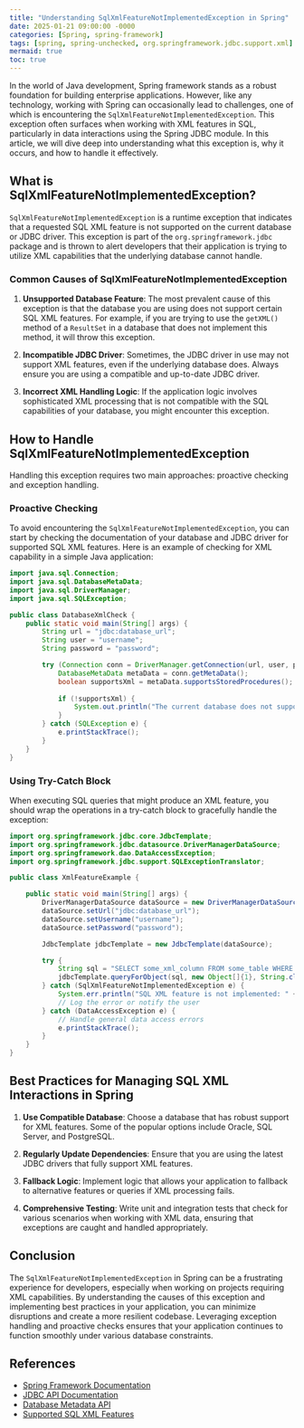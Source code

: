 ```yaml
---
title: "Understanding SqlXmlFeatureNotImplementedException in Spring"
date: 2025-01-21 09:00:00 -0000
categories: [Spring, spring-framework]
tags: [spring, spring-unchecked, org.springframework.jdbc.support.xml]
mermaid: true
toc: true
---
```



In the world of Java development, Spring framework stands as a robust foundation for building enterprise applications. However, like any technology, working with Spring can occasionally lead to challenges, one of which is encountering the `SqlXmlFeatureNotImplementedException`. This exception often surfaces when working with XML features in SQL, particularly in data interactions using the Spring JDBC module. In this article, we will dive deep into understanding what this exception is, why it occurs, and how to handle it effectively.

## What is SqlXmlFeatureNotImplementedException?

`SqlXmlFeatureNotImplementedException` is a runtime exception that indicates that a requested SQL XML feature is not supported on the current database or JDBC driver. This exception is part of the `org.springframework.jdbc` package and is thrown to alert developers that their application is trying to utilize XML capabilities that the underlying database cannot handle.

### Common Causes of SqlXmlFeatureNotImplementedException

1. **Unsupported Database Feature**: The most prevalent cause of this exception is that the database you are using does not support certain SQL XML features. For example, if you are trying to use the `getXML()` method of a `ResultSet` in a database that does not implement this method, it will throw this exception.

2. **Incompatible JDBC Driver**: Sometimes, the JDBC driver in use may not support XML features, even if the underlying database does. Always ensure you are using a compatible and up-to-date JDBC driver.

3. **Incorrect XML Handling Logic**: If the application logic involves sophisticated XML processing that is not compatible with the SQL capabilities of your database, you might encounter this exception.

## How to Handle SqlXmlFeatureNotImplementedException

Handling this exception requires two main approaches: proactive checking and exception handling.

### Proactive Checking

To avoid encountering the `SqlXmlFeatureNotImplementedException`, you can start by checking the documentation of your database and JDBC driver for supported SQL XML features. Here is an example of checking for XML capability in a simple Java application:

```java
import java.sql.Connection;
import java.sql.DatabaseMetaData;
import java.sql.DriverManager;
import java.sql.SQLException;

public class DatabaseXmlCheck {
    public static void main(String[] args) {
        String url = "jdbc:database_url";
        String user = "username";
        String password = "password";

        try (Connection conn = DriverManager.getConnection(url, user, password)) {
            DatabaseMetaData metaData = conn.getMetaData();
            boolean supportsXml = metaData.supportsStoredProcedures(); // Adjust this according to your database's capabilities.
            
            if (!supportsXml) {
                System.out.println("The current database does not support XML features.");
            }
        } catch (SQLException e) {
            e.printStackTrace();
        }
    }
}
```

### Using Try-Catch Block

When executing SQL queries that might produce an XML feature, you should wrap the operations in a try-catch block to gracefully handle the exception:

```java
import org.springframework.jdbc.core.JdbcTemplate;
import org.springframework.jdbc.datasource.DriverManagerDataSource;
import org.springframework.dao.DataAccessException;
import org.springframework.jdbc.support.SQLExceptionTranslator;

public class XmlFeatureExample {

    public static void main(String[] args) {
        DriverManagerDataSource dataSource = new DriverManagerDataSource();
        dataSource.setUrl("jdbc:database_url");
        dataSource.setUsername("username");
        dataSource.setPassword("password");

        JdbcTemplate jdbcTemplate = new JdbcTemplate(dataSource);

        try {
            String sql = "SELECT some_xml_column FROM some_table WHERE id = ?";
            jdbcTemplate.queryForObject(sql, new Object[]{1}, String.class);
        } catch (SqlXmlFeatureNotImplementedException e) {
            System.err.println("SQL XML feature is not implemented: " + e.getMessage());
            // Log the error or notify the user
        } catch (DataAccessException e) {
            // Handle general data access errors
            e.printStackTrace();
        }
    }
}
```

## Best Practices for Managing SQL XML Interactions in Spring

1. **Use Compatible Database**: Choose a database that has robust support for XML features. Some of the popular options include Oracle, SQL Server, and PostgreSQL.

2. **Regularly Update Dependencies**: Ensure that you are using the latest JDBC drivers that fully support XML features.

3. **Fallback Logic**: Implement logic that allows your application to fallback to alternative features or queries if XML processing fails.

4. **Comprehensive Testing**: Write unit and integration tests that check for various scenarios when working with XML data, ensuring that exceptions are caught and handled appropriately.

## Conclusion

The `SqlXmlFeatureNotImplementedException` in Spring can be a frustrating experience for developers, especially when working on projects requiring XML capabilities. By understanding the causes of this exception and implementing best practices in your application, you can minimize disruptions and create a more resilient codebase. Leveraging exception handling and proactive checks ensures that your application continues to function smoothly under various database constraints.

## References

- [Spring Framework Documentation](https://docs.spring.io/spring-framework/docs/current/reference/html/data-access.html)
- [JDBC API Documentation](https://docs.oracle.com/javase/8/docs/api/java/sql/package-summary.html)
- [Database Metadata API](https://docs.oracle.com/javase/8/docs/api/java/sql/DatabaseMetaData.html)
- [Supported SQL XML Features](https://www.ibm.com/docs/en/db2/11.5?topic=xml-support-xml-types-database)